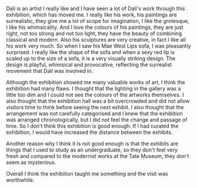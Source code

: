Dalí is an artist I really like and I have seen a lot of Dalí's work through this exhibition, which has moved me.
I really like his work, his paintings are surrealistic, they give me a lot of scope for imagination, I like the grotesque, I like his whimsicality. And I love the colours of his paintings, they are just right, not too strong and not too light, they have the beauty of combining classical and modern. Also his sculptures are very creative, in fact I like all his work very much.
So when I saw his Mae West Lips sofa, I was pleasantly surprised. I really like the shape of the sofa and when a sexy red lip is scaled up to the size of a sofa, it is a very visually striking design. The design is playful, whimsical and provocative, reflecting the surrealist movement that Dalí was involved in.

Although the exhibition showed me many valuable works of art, I think the exhibition had many flaws. I thought that the lighting in the gallery was a little too dim and I could not see the colours of the artworks themselves. I also thought that the exhibition hall was a bit overcrowded and did not allow visitors time to think before seeing the next exhibit. I also thought that the arrangement was not carefully categorised and I knew that the exhibition was arranged chronologically, but I did not feel the change and passage of time. So I don't think this exhibition is good enough. If I had curated the exhibition, I would have increased the distance between the exhibits.

Another reason why I think it is not good enough is that the exhibits are things that I used to study as an undergraduate, so they don't feel very fresh and compared to the modernist works at the Tate Museum, they don't seem as mysterious.

Overall I think the exhibition taught me something and the visit was worthwhile.

